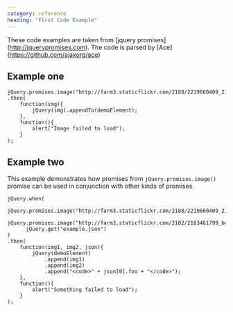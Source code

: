 ```yaml
---
category: reference
heading: "First Code Example"
---
```


These code examples are taken from [jquery promises] (http://jquerypromises.com). The code is parsed by [Ace] (https://github.com/ajaxorg/ace)

Example one
----------------

    jQuery.promises.image("http://farm3.staticflickr.com/2188/2219660409_21ba876f98_m.jpg")
    .then(
        function(img){
            jQuery(img).appendTo(demoElement);
        },
        function(){
            alert("Image failed to load");
        }
    );

Example two
--------------------------------

This example demonstrates how promises from `jQuery.promises.image()` promise can be
used in conjunction with other kinds of promises.

    jQuery.when(
          jQuery.promises.image("http://farm3.staticflickr.com/2188/2219660409_21ba876f98_m.jpg"),
          jQuery.promises.image("http://farm3.staticflickr.com/2102/2183461799_beff4bb413_m.jpg"),
          jQuery.get("example.json")
    )
    .then(
        function(img1, img2, json){
            jQuery(demoElement)
                .append(img1)
                .append(img2)
                .append("<code>" + json[0].foo + "</code>");
        },
        function(){
            alert("Something failed to load");
        }
    );

